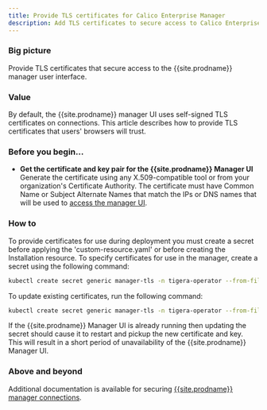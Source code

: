 ```yaml
---
title: Provide TLS certificates for Calico Enterprise Manager
description: Add TLS certificates to secure access to Calico Enterprise Manager user interface. 
---
```


### Big picture

Provide TLS certificates that secure access to the {{site.prodname}} manager user interface.

### Value

By default, the {{site.prodname}} manager UI uses self-signed TLS certificates on connections. This article describes how to provide TLS certificates that users' browsers will trust.

### Before you begin...

- **Get the certificate and key pair for the {{site.prodname}} Manager UI**
  Generate the certificate using any X.509-compatible tool or from your organization's Certificate Authority. The certificate must have Common Name or Subject Alternate Names that match the IPs or DNS names that will be used to [access the manager UI]({{site.baseurl}}/getting-started/access-the-manager).

### How to

To provide certificates for use during deployment you must create a secret before applying the 'custom-resource.yaml' or before creating the Installation resource. To specify certificates for use in the manager, create a secret using the following command:

```bash
kubectl create secret generic manager-tls -n tigera-operator --from-file=cert=</path/to/certificate-file> --from-file=key=</path/to/key-file>
```

To update existing certificates, run the following command:

```bash
kubectl create secret generic manager-tls -n tigera-operator --from-file=cert=</path/to/certificate-file> --from-file=key=</path/to/key-file> --dry-run -o yaml --save-config | kubectl replace -f -
```

If the {{site.prodname}} Manager UI is already running then updating the secret should cause it to restart and pickup the new certificate and key. This will result in a short period of unavailability of the {{site.prodname}} Manager UI.

### Above and beyond

Additional documentation is available for securing [{{site.prodname}} manager connections]({{site.baseurl}}/security/comms/crypto-auth#calico-enterprise-manager-connections).
